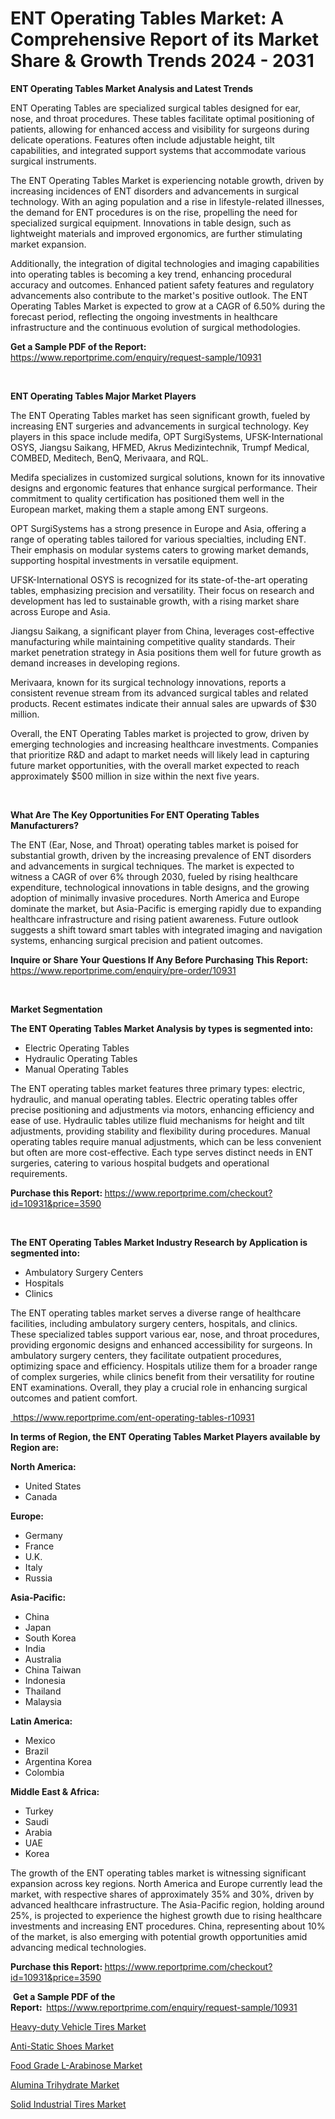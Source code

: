 <p><h1>ENT Operating Tables Market: A Comprehensive Report of its Market Share & Growth Trends 2024 - 2031</h1></p><p><strong>ENT Operating Tables Market Analysis and Latest Trends</strong></p>
<p><p>ENT Operating Tables are specialized surgical tables designed for ear, nose, and throat procedures. These tables facilitate optimal positioning of patients, allowing for enhanced access and visibility for surgeons during delicate operations. Features often include adjustable height, tilt capabilities, and integrated support systems that accommodate various surgical instruments.</p><p>The ENT Operating Tables Market is experiencing notable growth, driven by increasing incidences of ENT disorders and advancements in surgical technology. With an aging population and a rise in lifestyle-related illnesses, the demand for ENT procedures is on the rise, propelling the need for specialized surgical equipment. Innovations in table design, such as lightweight materials and improved ergonomics, are further stimulating market expansion.</p><p>Additionally, the integration of digital technologies and imaging capabilities into operating tables is becoming a key trend, enhancing procedural accuracy and outcomes. Enhanced patient safety features and regulatory advancements also contribute to the market's positive outlook. The ENT Operating Tables Market is expected to grow at a CAGR of 6.50% during the forecast period, reflecting the ongoing investments in healthcare infrastructure and the continuous evolution of surgical methodologies.</p></p>
<p><strong>Get a Sample PDF of the Report:&nbsp;</strong> <a href="https://www.reportprime.com/enquiry/request-sample/10931">https://www.reportprime.com/enquiry/request-sample/10931</a></p>
<p>&nbsp;</p>
<p><strong>ENT Operating Tables Major Market Players</strong></p>
<p><p>The ENT Operating Tables market has seen significant growth, fueled by increasing ENT surgeries and advancements in surgical technology. Key players in this space include medifa, OPT SurgiSystems, UFSK-International OSYS, Jiangsu Saikang, HFMED, Akrus Medizintechnik, Trumpf Medical, COMBED, Meditech, BenQ, Merivaara, and RQL.</p><p>Medifa specializes in customized surgical solutions, known for its innovative designs and ergonomic features that enhance surgical performance. Their commitment to quality certification has positioned them well in the European market, making them a staple among ENT surgeons.</p><p>OPT SurgiSystems has a strong presence in Europe and Asia, offering a range of operating tables tailored for various specialties, including ENT. Their emphasis on modular systems caters to growing market demands, supporting hospital investments in versatile equipment.</p><p>UFSK-International OSYS is recognized for its state-of-the-art operating tables, emphasizing precision and versatility. Their focus on research and development has led to sustainable growth, with a rising market share across Europe and Asia.</p><p>Jiangsu Saikang, a significant player from China, leverages cost-effective manufacturing while maintaining competitive quality standards. Their market penetration strategy in Asia positions them well for future growth as demand increases in developing regions.</p><p>Merivaara, known for its surgical technology innovations, reports a consistent revenue stream from its advanced surgical tables and related products. Recent estimates indicate their annual sales are upwards of $30 million.</p><p>Overall, the ENT Operating Tables market is projected to grow, driven by emerging technologies and increasing healthcare investments. Companies that prioritize R&D and adapt to market needs will likely lead in capturing future market opportunities, with the overall market expected to reach approximately $500 million in size within the next five years.</p></p>
<p>&nbsp;</p>
<p><strong>What Are The Key Opportunities For ENT Operating Tables Manufacturers?</strong></p>
<p><p>The ENT (Ear, Nose, and Throat) operating tables market is poised for substantial growth, driven by the increasing prevalence of ENT disorders and advancements in surgical techniques. The market is expected to witness a CAGR of over 6% through 2030, fueled by rising healthcare expenditure, technological innovations in table designs, and the growing adoption of minimally invasive procedures. North America and Europe dominate the market, but Asia-Pacific is emerging rapidly due to expanding healthcare infrastructure and rising patient awareness. Future outlook suggests a shift toward smart tables with integrated imaging and navigation systems, enhancing surgical precision and patient outcomes.</p></p>
<p><strong>Inquire or Share Your Questions If Any Before Purchasing This Report:</strong> <a href="https://www.reportprime.com/enquiry/pre-order/10931">https://www.reportprime.com/enquiry/pre-order/10931</a></p>
<p>&nbsp;</p>
<p><strong>Market Segmentation</strong></p>
<p><strong>The ENT Operating Tables Market Analysis by types is segmented into:</strong></p>
<p><ul><li>Electric Operating Tables</li><li>Hydraulic Operating Tables</li><li>Manual Operating Tables</li></ul></p>
<p><p>The ENT operating tables market features three primary types: electric, hydraulic, and manual operating tables. Electric operating tables offer precise positioning and adjustments via motors, enhancing efficiency and ease of use. Hydraulic tables utilize fluid mechanisms for height and tilt adjustments, providing stability and flexibility during procedures. Manual operating tables require manual adjustments, which can be less convenient but often are more cost-effective. Each type serves distinct needs in ENT surgeries, catering to various hospital budgets and operational requirements.</p></p>
<p><strong>Purchase this Report:&nbsp;</strong><a href="https://www.reportprime.com/checkout?id=10931&price=3590">https://www.reportprime.com/checkout?id=10931&price=3590</a></p>
<p>&nbsp;</p>
<p><strong>The ENT Operating Tables Market Industry Research by Application is segmented into:</strong></p>
<p><ul><li>Ambulatory Surgery Centers</li><li>Hospitals</li><li>Clinics</li></ul></p>
<p><p>The ENT operating tables market serves a diverse range of healthcare facilities, including ambulatory surgery centers, hospitals, and clinics. These specialized tables support various ear, nose, and throat procedures, providing ergonomic designs and enhanced accessibility for surgeons. In ambulatory surgery centers, they facilitate outpatient procedures, optimizing space and efficiency. Hospitals utilize them for a broader range of complex surgeries, while clinics benefit from their versatility for routine ENT examinations. Overall, they play a crucial role in enhancing surgical outcomes and patient comfort. </p></p>
<p><a href="https://www.reportprime.com/ent-operating-tables-r10931">&nbsp;https://www.reportprime.com/ent-operating-tables-r10931</a></p>
<p><strong>In terms of Region, the ENT Operating Tables Market Players available by Region are:</strong></p>
<p>
    <p> <strong> North America: </strong>
        <ul>
            <li>United States</li>
            <li>Canada</li>
        </ul>
        </p> 
    <p> <strong> Europe: </strong>
        <ul>
            <li>Germany</li>
            <li>France</li>
            <li>U.K.</li>
            <li>Italy</li>
            <li>Russia</li>
        </ul>
        </p> 
    <p> <strong> Asia-Pacific: </strong>
        <ul>
            <li>China</li>
            <li>Japan</li>
            <li>South Korea</li>
            <li>India</li>
            <li>Australia</li>
            <li>China Taiwan</li>
            <li>Indonesia</li>
            <li>Thailand</li>
            <li>Malaysia</li>
        </ul>
        </p> 
    <p> <strong> Latin America: </strong>
        <ul>
            <li>Mexico</li>
            <li>Brazil</li>
            <li>Argentina Korea</li>
            <li>Colombia</li>
        </ul>
        </p> 
    <p> <strong> Middle East & Africa: </strong>
        <ul>
            <li>Turkey</li>
            <li>Saudi</li>
            <li>Arabia</li>
            <li>UAE</li>
            <li>Korea</li>
        </ul>
    </p>
    </p>
<p><p>The growth of the ENT operating tables market is witnessing significant expansion across key regions. North America and Europe currently lead the market, with respective shares of approximately 35% and 30%, driven by advanced healthcare infrastructure. The Asia-Pacific region, holding around 25%, is projected to experience the highest growth due to rising healthcare investments and increasing ENT procedures. China, representing about 10% of the market, is also emerging with potential growth opportunities amid advancing medical technologies.</p></p>
<p><strong>Purchase this Report: </strong><a href="https://www.reportprime.com/checkout?id=10931&price=3590">https://www.reportprime.com/checkout?id=10931&price=3590</a></p>
<p>&nbsp;<strong>Get a Sample PDF of the Report:&nbsp;&nbsp;</strong><a href="https://www.reportprime.com/enquiry/request-sample/10931">https://www.reportprime.com/enquiry/request-sample/10931</a></p>
<p><strong></strong></p>
<p><p><a href="https://issuu.com/reportprime-2/docs/heavy-duty-vehicle-tires-market-siz_c3509f37acbdd7">Heavy-duty Vehicle Tires Market</a></p><p><a href="https://medium.com/@haangelat16/anti-static-shoes-industry-forecast-market-shifts-and-strategic-imperatives-2024-2031-2ea9cd2021d8">Anti-Static Shoes Market</a></p><p><a href="https://medium.com/@haangelat16/the-food-grade-l-arabinose-market-has-witnessed-significant-growth-in-recent-years-and-this-efdb5e187370">Food Grade L-Arabinose Market</a></p><p><a href="https://www.linkedin.com/pulse/role-alumina-trihydrate-market-applications-polyester-resins-cpnue?trackingId=3o3PCaW2SLSCowOtIqZLFQ%3D%3D">Alumina Trihydrate Market</a></p><p><a href="https://issuu.com/reportprime-2/docs/solid-industrial-tires-market-size-_0a4ec4e302300c">Solid Industrial Tires Market</a></p></p>